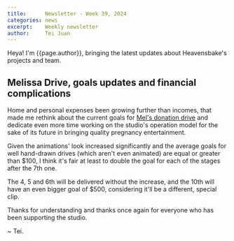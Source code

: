 ```yaml
---
title:		Newsletter - Week 39, 2024
categories:	news
excerpt:	Weekly newsletter
author:		Tei Juan
---
```


Heya! I'm {{page.author}}, bringing the latest updates about Heavensbake's projects and team.

## Melissa Drive, goals updates and financial complications

Home and personal expenses been growing further than incomes, that made me rethink about the current goals for [Mel's donation drive](/film/melissa-preggo-drive) and dedicate even more time working on the studio's operation model for the sake of its future in bringing quality pregnancy entertainment.

Given the animations' look increased significantly and the average goals for well hand-drawn drives (which aren't even animated) are equal or greater than $100, I think it's fair at least to double the goal for each of the stages after the 7th one.

The 4, 5 and 6th will be delivered without the increase, and the 10th will have an even bigger goal of $500, considering it'll be a different, special clip.

Thanks for understanding and thanks once again for everyone who has been supporting the studio.

\~ Tei.
